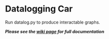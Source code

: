 # Datalogging Car

Run datalog.py to produce interactable graphs.

***Please see the [wiki page](https://github.com/NathanBunge/Datalogging_WRX/wiki) for full documentation***
